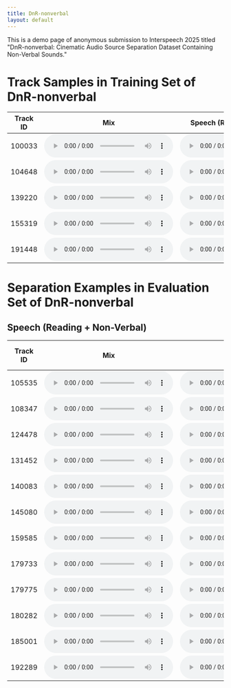 ```yaml
---
title: DnR-nonverbal
layout: default
---
```


This is a demo page of anonymous submission to Interspeech 2025 titled "DnR-nonverbal: Cinematic Audio Source Separation Dataset Containing Non-Verbal Sounds."

# Track Samples in Training Set of DnR-nonverbal

| Track ID | Mix | Speech (Reading + Non-Verbal) | Music | Effect |
|:-:|:-:|:-:|:-:|:-:|
| 100033 | <audio controls src="samples/100033/mix.wav"></audio> | <audio controls src="samples/100033/speech.wav"></audio> | <audio controls src="samples/100033/music.wav"></audio> | <audio controls src="samples/100033/sfx.wav"></audio> |
| 104648 | <audio controls src="samples/104648/mix.wav"></audio> | <audio controls src="samples/104648/speech.wav"></audio> | <audio controls src="samples/104648/music.wav"></audio> | <audio controls src="samples/104648/sfx.wav"></audio> |
| 139220 | <audio controls src="samples/139220/mix.wav"></audio> | <audio controls src="samples/139220/speech.wav"></audio> | <audio controls src="samples/139220/music.wav"></audio> | <audio controls src="samples/139220/sfx.wav"></audio> |
| 155319 | <audio controls src="samples/155319/mix.wav"></audio> | <audio controls src="samples/155319/speech.wav"></audio> | <audio controls src="samples/155319/music.wav"></audio> | <audio controls src="samples/155319/sfx.wav"></audio> |
| 191448 | <audio controls src="samples/191448/mix.wav"></audio> | <audio controls src="samples/191448/speech.wav"></audio> | <audio controls src="samples/191448/music.wav"></audio> | <audio controls src="samples/191448/sfx.wav"></audio> |

# Separation Examples in Evaluation Set of DnR-nonverbal

## Speech (Reading + Non-Verbal)

| Track ID | Mix | Target | Model Trained by DnR-v2 <br> (Conventional) | Model Trained by DnR-v2 + DnR-nonverbal <br> (Proposed) |
|:-:|:-:|:-:|:-:|:-:|
| 105535 | <audio controls src="examples/105535/mix.wav"></audio> | <audio controls src="examples/105535/speech.wav"></audio> | <audio controls src="examples/105535/speech_dnr-v2.wav"></audio> | <audio controls src="examples/105535/speech_dnr-v2+nonverbal.wav"></audio> |
| 108347 | <audio controls src="examples/108347/mix.wav"></audio> | <audio controls src="examples/108347/speech.wav"></audio> | <audio controls src="examples/108347/speech_dnr-v2.wav"></audio> | <audio controls src="examples/108347/speech_dnr-v2+nonverbal.wav"></audio> |
| 124478 | <audio controls src="examples/124478/mix.wav"></audio> | <audio controls src="examples/124478/speech.wav"></audio> | <audio controls src="examples/124478/speech_dnr-v2.wav"></audio> | <audio controls src="examples/124478/speech_dnr-v2+nonverbal.wav"></audio> |
| 131452 | <audio controls src="examples/131452/mix.wav"></audio> | <audio controls src="examples/131452/speech.wav"></audio> | <audio controls src="examples/131452/speech_dnr-v2.wav"></audio> | <audio controls src="examples/131452/speech_dnr-v2+nonverbal.wav"></audio> |
| 140083 | <audio controls src="examples/140083/mix.wav"></audio> | <audio controls src="examples/140083/speech.wav"></audio> | <audio controls src="examples/140083/speech_dnr-v2.wav"></audio> | <audio controls src="examples/140083/speech_dnr-v2+nonverbal.wav"></audio> |
| 145080 | <audio controls src="examples/145080/mix.wav"></audio> | <audio controls src="examples/145080/speech.wav"></audio> | <audio controls src="examples/145080/speech_dnr-v2.wav"></audio> | <audio controls src="examples/145080/speech_dnr-v2+nonverbal.wav"></audio> |
| 159585 | <audio controls src="examples/159585/mix.wav"></audio> | <audio controls src="examples/159585/speech.wav"></audio> | <audio controls src="examples/159585/speech_dnr-v2.wav"></audio> | <audio controls src="examples/159585/speech_dnr-v2+nonverbal.wav"></audio> |
| 179733 | <audio controls src="examples/179733/mix.wav"></audio> | <audio controls src="examples/179733/speech.wav"></audio> | <audio controls src="examples/179733/speech_dnr-v2.wav"></audio> | <audio controls src="examples/179733/speech_dnr-v2+nonverbal.wav"></audio> |
| 179775 | <audio controls src="examples/179775/mix.wav"></audio> | <audio controls src="examples/179775/speech.wav"></audio> | <audio controls src="examples/179775/speech_dnr-v2.wav"></audio> | <audio controls src="examples/179775/speech_dnr-v2+nonverbal.wav"></audio> |
| 180282 | <audio controls src="examples/180282/mix.wav"></audio> | <audio controls src="examples/180282/speech.wav"></audio> | <audio controls src="examples/180282/speech_dnr-v2.wav"></audio> | <audio controls src="examples/180282/speech_dnr-v2+nonverbal.wav"></audio> |
| 185001 | <audio controls src="examples/185001/mix.wav"></audio> | <audio controls src="examples/185001/speech.wav"></audio> | <audio controls src="examples/185001/speech_dnr-v2.wav"></audio> | <audio controls src="examples/185001/speech_dnr-v2+nonverbal.wav"></audio> |
| 192289 | <audio controls src="examples/192289/mix.wav"></audio> | <audio controls src="examples/192289/speech.wav"></audio> | <audio controls src="examples/192289/speech_dnr-v2.wav"></audio> | <audio controls src="examples/192289/speech_dnr-v2+nonverbal.wav"></audio> |
